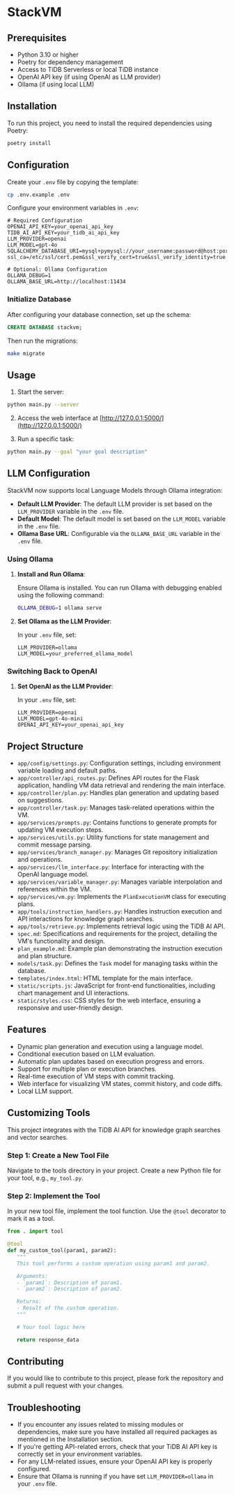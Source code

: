 # StackVM

## Prerequisites

- Python 3.10 or higher
- Poetry for dependency management
- Access to TiDB Serverless or local TiDB instance
- OpenAI API key (if using OpenAI as LLM provider)
- Ollama (if using local LLM)

## Installation

To run this project, you need to install the required dependencies using Poetry:

```bash
poetry install
```

## Configuration

Create your `.env` file by copying the template:

```bash
cp .env.example .env
```

Configure your environment variables in `.env`:

```env
# Required Configuration
OPENAI_API_KEY=your_openai_api_key
TIDB_AI_API_KEY=your_tidb_ai_api_key
LLM_PROVIDER=openai
LLM_MODEL=gpt-4o
SQLALCHEMY_DATABASE_URI=mysql+pymysql://your_username:password@host:port/stackvm?ssl_ca=/etc/ssl/cert.pem&ssl_verify_cert=true&ssl_verify_identity=true

# Optional: Ollama Configuration
OLLAMA_DEBUG=1
OLLAMA_BASE_URL=http://localhost:11434
```

### Initialize Database

After configuring your database connection, set up the schema:

```sql
CREATE DATABASE stackvm;
```

Then run the migrations:

```bash
make migrate
```

## Usage

1. Start the server:
```bash
python main.py --server
```

2. Access the web interface at [http://127.0.0.1:5000/](http://127.0.0.1:5000/)

3. Run a specific task:
```bash
python main.py --goal "your goal description"
```

## LLM Configuration

StackVM now supports local Language Models through Ollama integration:

- **Default LLM Provider**: The default LLM provider is set based on the `LLM_PROVIDER` variable in the `.env` file.
- **Default Model**: The default model is set based on the `LLM_MODEL` variable in the `.env` file.
- **Ollama Base URL**: Configurable via the `OLLAMA_BASE_URL` variable in the `.env` file.

### Using Ollama

1. **Install and Run Ollama**:
   
   Ensure Ollama is installed. You can run Ollama with debugging enabled using the following command:

   ```bash
   OLLAMA_DEBUG=1 ollama serve
   ```

2. **Set Ollama as the LLM Provider**:
   
   In your `.env` file, set:
   
   ```env
   LLM_PROVIDER=ollama
   LLM_MODEL=your_preferred_ollama_model
   ```

### Switching Back to OpenAI

1. **Set OpenAI as the LLM Provider**:
   
   In your `.env` file, set:
   
   ```env
   LLM_PROVIDER=openai
   LLM_MODEL=gpt-4o-mini
   OPENAI_API_KEY=your_openai_api_key
   ```

## Project Structure

- `app/config/settings.py`: Configuration settings, including environment variable loading and default paths.
- `app/controller/api_routes.py`: Defines API routes for the Flask application, handling VM data retrieval and rendering the main interface.
- `app/controller/plan.py`: Handles plan generation and updating based on suggestions.
- `app/controller/task.py`: Manages task-related operations within the VM.
- `app/services/prompts.py`: Contains functions to generate prompts for updating VM execution steps.
- `app/services/utils.py`: Utility functions for state management and commit message parsing.
- `app/services/branch_manager.py`: Manages Git repository initialization and operations.
- `app/services/llm_interface.py`: Interface for interacting with the OpenAI language model.
- `app/services/variable_manager.py`: Manages variable interpolation and references within the VM.
- `app/services/vm.py`: Implements the `PlanExecutionVM` class for executing plans.
- `app/tools/instruction_handlers.py`: Handles instruction execution and API interactions for knowledge graph searches.
- `app/tools/retrieve.py`: Implements retrieval logic using the TiDB AI API.
- `spec.md`: Specifications and requirements for the project, detailing the VM's functionality and design.
- `plan_example.md`: Example plan demonstrating the instruction execution and plan structure.
- `models/task.py`: Defines the `Task` model for managing tasks within the database.
- `templates/index.html`: HTML template for the main interface.
- `static/scripts.js`: JavaScript for front-end functionalities, including chart management and UI interactions.
- `static/styles.css`: CSS styles for the web interface, ensuring a responsive and user-friendly design.

## Features

- Dynamic plan generation and execution using a language model.
- Conditional execution based on LLM evaluation.
- Automatic plan updates based on execution progress and errors.
- Support for multiple plan or execution branches.
- Real-time execution of VM steps with commit tracking.
- Web interface for visualizing VM states, commit history, and code diffs.
- Local LLM support.

## Customizing Tools

This project integrates with the TiDB AI API for knowledge graph searches and vector searches.

### Step 1: Create a New Tool File

Navigate to the tools directory in your project. Create a new Python file for your tool, e.g., `my_tool.py`.

### Step 2: Implement the Tool

In your new tool file, implement the tool function. Use the `@tool` decorator to mark it as a tool.

```python:path/to/tools/my_tool.py
from . import tool

@tool
def my_custom_tool(param1, param2):
   """
   This tool performs a custom operation using param1 and param2.

   Arguments:
   - `param1`: Description of param1.
   - `param2`: Description of param2.

   Returns:
   - Result of the custom operation.
   """

   # Your tool logic here

   return response_data
```

## Contributing

If you would like to contribute to this project, please fork the repository and submit a pull request with your changes.

## Troubleshooting

- If you encounter any issues related to missing modules or dependencies, make sure you have installed all required packages as mentioned in the Installation section.
- If you're getting API-related errors, check that your TiDB AI API key is correctly set in your environment variables.
- For any LLM-related issues, ensure your OpenAI API key is properly configured.
- Ensure that Ollama is running if you have set `LLM_PROVIDER=ollama` in your `.env` file.
